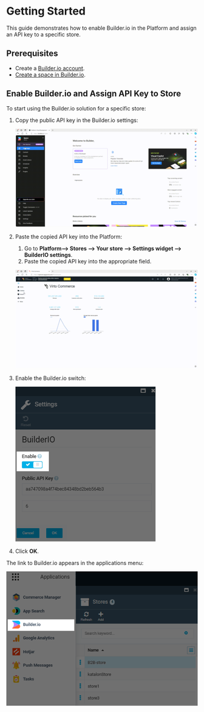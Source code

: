 # Getting Started

This guide demonstrates how to enable Builder.io in the Platform and assign an API key to a specific store.

## Prerequisites

* Create a [Builder.io account](https://www.builder.io/).
* [Create a space in Builder.io](https://www.builder.io/c/docs/ui-tour#selecting-and-creating-organizations-and-spaces). 

## Enable Builder.io and Assign API Key to Store

To start using the Builder.io solution for a specific store:

1. Copy the public API key in the Builder.io settings:

    ![Copy API key](media/copy-api-key.gif) 

1. Paste the copied API key into the Platform: 

    1. Go to **Platform--> Stores --> Your store --> Settings widget --> BuilderIO settings**.
    1. Paste the copied API key into the appropriate field.

    ![Paste API key](media/paste-api-key.gif)

1. Enable the Builder.io switch:

    ![Switch](media/switch.png)

1. Click **OK**.

The link to Builder.io appears in the applications menu:

![Builder.io link](media/builder-io-link.png)